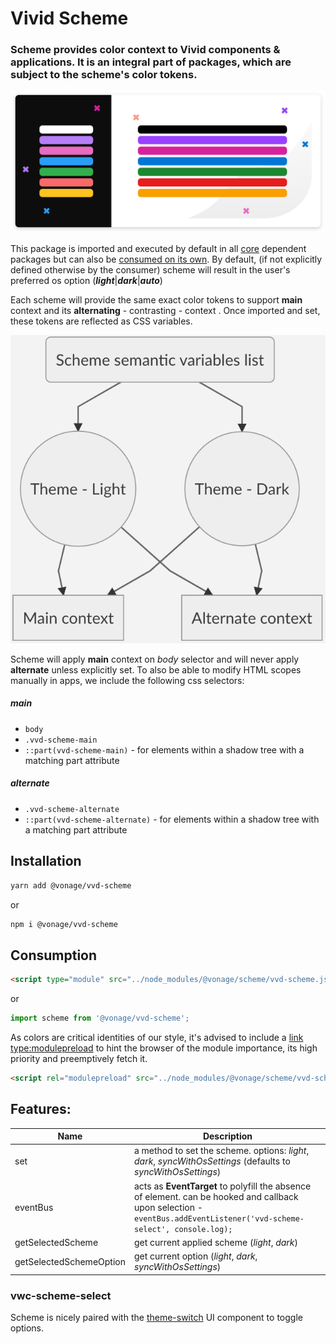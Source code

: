 
# Vivid Scheme

### Scheme provides color context to Vivid components & applications. It is an integral part of packages, which are subject to the scheme's color tokens.

![Scheme Featured Image](assets/scheme-featured-image.svg)

This package is imported and executed by default in all [core](/common/core) dependent packages but can also be [consumed on its own](#installation).
By default, (if not explicitly defined otherwise by the consumer) scheme will result in the user's preferred os option (***light***|***dark***|***auto***)
  
Each scheme will provide the same exact color tokens to support **main** context and its **alternating** - contrasting - context . Once imported and set, these tokens are reflected as CSS variables.

![Scheme graph](assets/scheme-graph.png)

Scheme will apply **main** context on _body_ selector and will never apply **alternate** unless explicitly set.
To also be able to modify HTML scopes manually in apps, we include the following css selectors:
##### main
- `body`
- `.vvd-scheme-main`
- `::part(vvd-scheme-main)` - for elements within a shadow tree with a matching part attribute
##### alternate
- `.vvd-scheme-alternate`
- `::part(vvd-scheme-alternate)` - for elements within a shadow tree with a matching part attribute

## Installation

```bash
yarn add @vonage/vvd-scheme
```
or
```bash
npm i @vonage/vvd-scheme
```

## Consumption

```html
<script type="module" src="../node_modules/@vonage/scheme/vvd-scheme.js"></script>
```
or
```js
import scheme from '@vonage/vvd-scheme';
```

As colors are critical identities of our style, it's advised to include a [link type:modulepreload](https://developer.mozilla.org/en-US/docs/Web/HTML/Link_types/modulepreload) to hint the browser of the module importance, its high priority and preemptively fetch it. 
```html
<script rel="modulepreload" src="../node_modules/@vonage/scheme/vvd-scheme.js"></script>
```

## Features:

| Name                    | Description |
|-------------------------|-------------|
| set                     | a method to set the scheme. options: _light_, _dark_, _syncWithOsSettings_ (defaults to _syncWithOsSettings_) |
| eventBus                | acts as **EventTarget** to polyfill the absence of element. can be hooked and callback upon selection - `eventBus.addEventListener('vvd-scheme-select', console.log);`  |
| getSelectedScheme       | get current applied scheme (_light_, _dark_)|
| getSelectedSchemeOption | get current option (_light_, _dark_, _syncWithOsSettings_) |


### vwc-scheme-select
Scheme is nicely paired with the [theme-switch](/components/theme-switch) UI component to toggle options.
